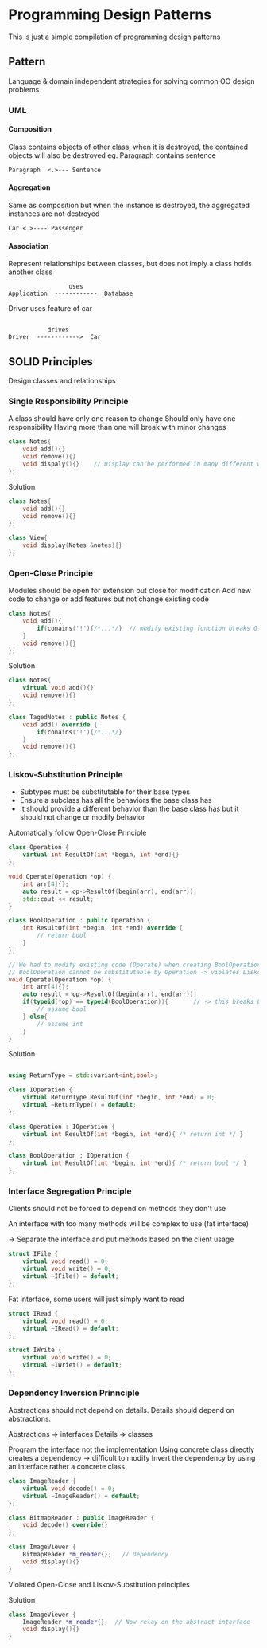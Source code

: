 # Programming Design Patterns

This is just a simple compilation of programming design patterns

## Pattern

Language & domain independent strategies for solving common OO design problems

### UML

#### Composition 

Class contains objects of other class, when it is destroyed, the contained objects will also be destroyed
eg.
Paragraph contains sentence 

```
Paragraph  <.>--- Sentence
```

#### Aggregation

Same as composition but when the instance is destroyed, the aggregated instances are not destroyed

```
Car < >---- Passenger
```

#### Association

Represent relationships between classes, but does not imply a class holds another class

```
                 uses
Application  ------------  Database
```

Driver uses feature of car

```

           drives
Driver  ------------>  Car
```

## SOLID Principles

Design classes and relationships

### Single Responsibility Principle

A class should have only one reason to change
Should only have one responsibility
Having more than one will break with minor changes

```cpp
class Notes{
    void add(){}
    void remove(){}
    void dispaly(){}    // Display can be performed in many different ways
};
```

Solution
```cpp
class Notes{
    void add(){}
    void remove(){}
};

class View{
    void display(Notes &notes){}
};
```

### Open-Close Principle

Modules should be open for extension but close for modification
Add new code to change or add features but not change existing code

```cpp
class Notes{
    void add(){
        if(conains('!'){/*...*/}  // modify existing function breaks O-C principle
    }
    void remove(){}
};
```

Solution
```cpp
class Notes{
    virtual void add(){}
    void remove(){}
};

class TagedNotes : public Notes {
    void add() override {
        if(conains('!'){/*...*/}
    }
    void remove(){}
};
```

### Liskov-Substitution Principle

- Subtypes must be substitutable for their base types
- Ensure a subclass has all the behaviors the base class has
- It should provide a different behavior than the base class has but it should not change or modify behavior

Automatically follow Open-Close Principle

```cpp
class Operation {
    virtual int ResultOf(int *begin, int *end){}
};

void Operate(Operation *op) {
    int arr[4]{};
    auto result = op->ResultOf(begin(arr), end(arr));
    std::cout << result;
}

class BoolOperation : public Operation {
    int ResultOf(int *begin, int *end) override {
        // return bool
    }
};

// We had to modify existing code (Operate) when creating BoolOperation -> violates Open-Close principle
// BoolOperation cannot be substitutable by Operation -> violates Liskov-Substitution principle
void Operate(Operation *op) {
    int arr[4]{};
    auto result = op->ResultOf(begin(arr), end(arr));
    if(typeid(*op) == typeid(BoolOperation)){       // -> this breaks Liskov
        // assume bool
    } else{
        // assume int
    }
}
```

Solution
```cpp

using ReturnType = std::variant<int,bool>;

class IOperation {
    virtual ReturnType ResultOf(int *begin, int *end) = 0;
    virtual ~ReturnType() = default;
};

class Operation : IOperation {
    virtual int ResultOf(int *begin, int *end){ /* return int */ } 
};

class BoolOperation : IOperation {
    virtual int ResultOf(int *begin, int *end){ /* return bool */ }
};

```

### Interface Segregation Principle

Clients should not be forced to depend on methods they don't use 

An interface with too many methods will be complex to use (fat interface)

-> Separate the interface and put methods based on the client usage

```cpp
struct IFile {
    virtual void read() = 0;
    virtual void write() = 0;
    virtual ~IFile() = default;
};
```
Fat interface, some users will just simply want to read

```cpp
struct IRead {
    virtual void read() = 0;
    virtual ~IRead() = default;
};

struct IWrite {
    virtual void write() = 0;
    virtual ~IWriet() = default;
};
```

### Dependency Inversion Prinnciple

Abstractions should not depend on details. Details should depend on abstractions.

Abstractions => interfaces
Details => classes

Program the interface not the implementation
Using concrete class directly creates a dependency -> difficult to modify
Invert the dependency by using an interface rather a concrete class


```cpp
class ImageReader {
    virtual void decode() = 0;
    virtual ~ImageReader() = default;
};

class BitmapReader : public ImageReader {
    void decode() override{}
};

class ImageViewer {
    BitmapReader *m_reader{};   // Dependency
    void display(){}
}
```
Violated Open-Close and Liskov-Substitution principles

Solution

```cpp
class ImageViewer {
    ImageReader *m_reader{};  // Now relay on the abstract interface 
    void display(){}
}
```
